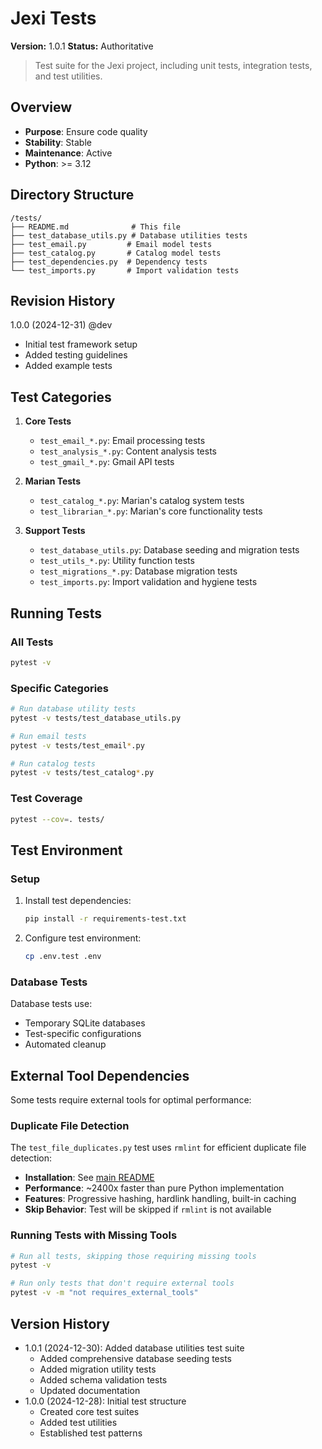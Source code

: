 # Jexi Tests

**Version:** 1.0.1
**Status:** Authoritative

> Test suite for the Jexi project, including unit tests, integration tests, and test utilities.

## Overview
- **Purpose**: Ensure code quality
- **Stability**: Stable
- **Maintenance**: Active
- **Python**: >= 3.12

## Directory Structure
```
/tests/
├── README.md              # This file
├── test_database_utils.py # Database utilities tests
├── test_email.py         # Email model tests
├── test_catalog.py       # Catalog model tests
├── test_dependencies.py  # Dependency tests
└── test_imports.py       # Import validation tests
```

## Revision History
1.0.0 (2024-12-31) @dev
- Initial test framework setup
- Added testing guidelines
- Added example tests

## Test Categories
1. **Core Tests**
   - `test_email_*.py`: Email processing tests
   - `test_analysis_*.py`: Content analysis tests
   - `test_gmail_*.py`: Gmail API tests

2. **Marian Tests**
   - `test_catalog_*.py`: Marian's catalog system tests
   - `test_librarian_*.py`: Marian's core functionality tests
   
3. **Support Tests**
   - `test_database_utils.py`: Database seeding and migration tests
   - `test_utils_*.py`: Utility function tests
   - `test_migrations_*.py`: Database migration tests
   - `test_imports.py`: Import validation and hygiene tests

## Running Tests

### All Tests
```bash
pytest -v
```

### Specific Categories
```bash
# Run database utility tests
pytest -v tests/test_database_utils.py

# Run email tests
pytest -v tests/test_email*.py

# Run catalog tests
pytest -v tests/test_catalog*.py
```

### Test Coverage
```bash
pytest --cov=. tests/
```

## Test Environment

### Setup
1. Install test dependencies:
   ```bash
   pip install -r requirements-test.txt
   ```

2. Configure test environment:
   ```bash
   cp .env.test .env
   ```

### Database Tests
Database tests use:
- Temporary SQLite databases
- Test-specific configurations
- Automated cleanup

## External Tool Dependencies

Some tests require external tools for optimal performance:

### Duplicate File Detection
The `test_file_duplicates.py` test uses `rmlint` for efficient duplicate file detection:
- **Installation**: See [main README](../README.md#external-tool-requirements)
- **Performance**: ~2400x faster than pure Python implementation
- **Features**: Progressive hashing, hardlink handling, built-in caching
- **Skip Behavior**: Test will be skipped if `rmlint` is not available

### Running Tests with Missing Tools
```bash
# Run all tests, skipping those requiring missing tools
pytest -v

# Run only tests that don't require external tools
pytest -v -m "not requires_external_tools"
```

## Version History
- 1.0.1 (2024-12-30): Added database utilities test suite
  - Added comprehensive database seeding tests
  - Added migration utility tests
  - Added schema validation tests
  - Updated documentation
- 1.0.0 (2024-12-28): Initial test structure
  - Created core test suites
  - Added test utilities
  - Established test patterns
